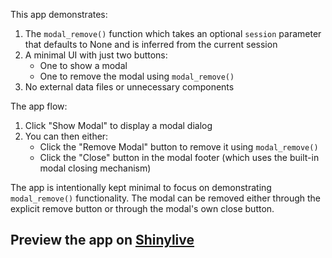 This app demonstrates:

1. The `modal_remove()` function which takes an optional `session` parameter that defaults to None and is inferred from the current session
2. A minimal UI with just two buttons:
   - One to show a modal
   - One to remove the modal using `modal_remove()`
3. No external data files or unnecessary components

The app flow:
1. Click "Show Modal" to display a modal dialog
2. You can then either:
   - Click the "Remove Modal" button to remove it using `modal_remove()`
   - Click the "Close" button in the modal footer (which uses the built-in modal closing mechanism)

The app is intentionally kept minimal to focus on demonstrating `modal_remove()` functionality. The modal can be removed either through the explicit remove button or through the modal's own close button.
## Preview the app on [Shinylive](https://shinylive.io/py/app/#h=0&code=NobwRAdghgtgpmAXAAjFADugdOgnmAGlQGMB7CAFzkqVQDMAnUmZAZwAsBLCXZTmdKQYVkDOFGIVOANzgAdCI2ZsuPLHAAe6Ma1Z8BQkd3QBXCkTEQAJnAZETnBQoDEyAMpwR6KAHM4yUnQpclYFBxxfOAB9QIpWAAopCgAbOABeOTAAWVIrKGTkABE4GFJMojpOZOSoACNUtIAVBhM4AEonCFcAYTEoKmQoZGIoBitkClJkdlJk8Yp2f1qzSYhQiAB3TgXkcJGx+LbEBWRT3c4sfasoxagbBnjMnLyC7vIKJmTQsA6IM+QTmdXABBSSccjIZYUVZ6OhCFSkLYQHwAejEpWk3B8yFKL0Bpy2O3CNVwpDMUTIyRMMAgUQ2DAw8S2VgWGTAACYAAyc9AaTJHfH-c5YYzkiTBWlQ1aPP5CuWZDiI8oA2Vy-6ZNwzDbIZ75cqCtXDGq6KJs2oUCAAWm0-FGuEyBrOv0N4VFFCi4vBkpW5BlhvVYHRpFkysd8rAACUSsH-LrkvrVf7iMbWKbMuaraw4GRrHbMirDb8XMgAKJ0OjZkSTBHa3H5ZAbRZ-RXaqUQzh6ZOcYgAazg4wUAAE+mDZOpy5WhyOpGO4LJKPE3VgW78bHQa1E68lDsdEyw0sKt361ZlGlw9B3BjjcvWrJx8qRsQt+sMoH9av4g7JxtpHwyYDA-TdvkyS4FgCaGkkDQarA6CpDqN7xoQYbIOIrC4BSySkFmaQAGL5FmBAoXCpBUAwaTACh-zhFuURthAjxgN0WFZsqyZQCaZoWpaWY5nkDD2j8RGJi6Fxuh6YLkHRPoMZkX7REoMCbohoaRtGIaEEaHGplxVo2oBAn8ihAC6grOmcNGIVELbxDARZdKWE6SBMUzydeLwNk2qHbIsDCiOpSwyXwnbJN2fZWFO4ijnA44VpIkWerO84UIuECmBQWDyUQS7yVEinKS8bQqmu-kYtER4ComlkvFE8mHJ0IJWOMrDMP4OZUJQkJwFhGwKIS7DClcO6CnsozXLc9yMQAkmsHwmJJaxGYmDpgA6ibMWFyAAOSaoiCEvFtLnIHerBwVAvBDFux33lhPjgctiZnv4V0jO+n4BeM3ATOwYj+Bs52sLu-wAIxYMgG29t9-hbcx2FwId9F8H8CzPSpibsmDEM9lD21RmVCNBV9KPufWBZnAAzJjoWQ8TW14zG+35AT0IQhCCyXt4fiCoKT0kwUr0QKRXVGnD4y1LwXa9liARmKwnA2AEfnaHAujSyWbjdGTpxyxAxD+GhGHJnDeEETF3OrRbYAAL7GUAA)
